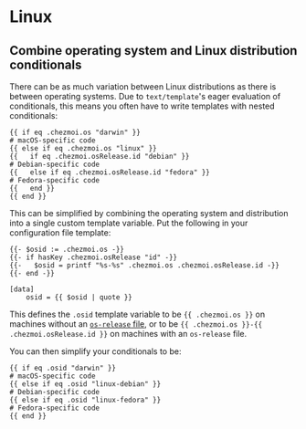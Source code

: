 # Linux

## Combine operating system and Linux distribution conditionals

There can be as much variation between Linux distributions as there is between
operating systems. Due to `text/template`'s eager evaluation of conditionals,
this means you often have to write templates with nested conditionals:

```
{{ if eq .chezmoi.os "darwin" }}
# macOS-specific code
{{ else if eq .chezmoi.os "linux" }}
{{   if eq .chezmoi.osRelease.id "debian" }}
# Debian-specific code
{{   else if eq .chezmoi.osRelease.id "fedora" }}
# Fedora-specific code
{{   end }}
{{ end }}
```

This can be simplified by combining the operating system and distribution into a
single custom template variable. Put the following in your configuration file
template:

```
{{- $osid := .chezmoi.os -}}
{{- if hasKey .chezmoi.osRelease "id" -}}
{{-   $osid = printf "%s-%s" .chezmoi.os .chezmoi.osRelease.id -}}
{{- end -}}

[data]
    osid = {{ $osid | quote }}
```

This defines the `.osid` template variable to be `{{ .chezmoi.os }}` on
machines without an [`os-release`
file](https://www.freedesktop.org/software/systemd/man/os-release.html), or to
be `{{ .chezmoi.os }}-{{ .chezmoi.osRelease.id }}` on machines with an
`os-release` file.

You can then simplify your conditionals to be:

```
{{ if eq .osid "darwin" }}
# macOS-specific code
{{ else if eq .osid "linux-debian" }}
# Debian-specific code
{{ else if eq .osid "linux-fedora" }}
# Fedora-specific code
{{ end }}
```
